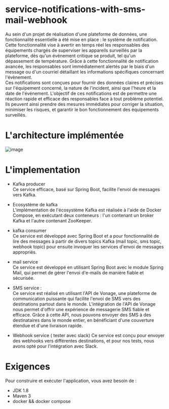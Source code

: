 # service-notifications-with-sms-mail-webhook
Au sein d'un projet de réalisation d'une plateforme de données, une fonctionnalité essentielle a été 
mise en place : le système de notification. Cette fonctionnalité vise à avertir en temps réel les 
responsables des équipements chargés de superviser les appareils surveillés par la plateforme, dès 
qu'un événement critique se produit, tel qu'un dépassement de température. 
Grâce à cette fonctionnalité de notification avancée, les responsables sont immédiatement alertés 
par le biais d'un message ou d'un courriel détaillant les informations spécifiques concernant 
l'évènement.  
Ces notifications sont conçues pour fournir des données claires et précises sur l'équipement 
concerné, la nature de l'incident, ainsi que l'heure et la date de l'événement. L'objectif de ces 
notifications est de permettre une réaction rapide et efficace des responsables face à tout problème 
potentiel. Ils peuvent ainsi prendre des mesures immédiates pour corriger la situation, minimiser les 
risques, et garantir le bon fonctionnement des équipements surveillés.

# L'architecture implémentée

![image](https://github.com/mostafasissi/service-notifications-with-sms-mail-webhook/assets/101025147/6b964757-1751-475a-9e69-d972d981a7c3)

# L'implementation 
  - Kafka producer  
Ce service efficace, basé sur Spring Boot, facilite l'envoi de messages vers Kafka.

  - Ecosystème de kafka  
L'implémentation de l'écosystème Kafka est réalisée à l'aide de Docker Compose, en 
exécutant deux conteneurs : l'un contenant un broker Kafka et l'autre contenant ZooKeeper.
  - kafka consumer  
Ce service est développé avec Spring Boot et a pour fonctionnalité de lire des messages à 
partir de divers topics Kafka (mail topic, sms topic, webhook topic) pour ensuite invoquer les 
services d'envoi de messages appropriés.
  - mail service  
Ce service est développé en utilisant Spring Boot avec le module Spring Mail, qui permet de 
gérer l'envoi d'e-mails de manière fiable et sécurisée.
  - SMS service :  
Ce service est réalisé en utilisant l'API de Vonage, une plateforme de communication 
puissante qui facilite l'envoi de SMS vers des destinations partout dans le monde. 
L'intégration de l'API de Vonage nous permet d'offrir une expérience de messagerie SMS 
fiable et efficace. Grâce à cette API, nous pouvons envoyer des SMS à des destinataires dans 
le monde entier, en bénéficiant d'une couverture étendue et d'une livraison rapide.
  - Webhook service ( tester avec slack) 
Ce service est conçu pour envoyer des webhooks vers différentes destinations, et pour nos 
tests, nous avons opté pour l'intégration avec Slack.
# Exigences
Pour construire et exécuter l'application, vous avez besoin de :

- JDK 1.8
- Maven 3
- docker && docker compose

